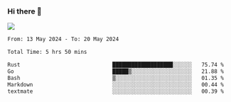 ### Hi there 👋️

![](https://komarev.com/ghpvc/?username=Loner1024)

<!--START_SECTION:waka-->

```txt
From: 13 May 2024 - To: 20 May 2024

Total Time: 5 hrs 50 mins

Rust                             ███████████████████░░░░░░   75.74 %
Go                               █████▒░░░░░░░░░░░░░░░░░░░   21.88 %
Bash                             ▒░░░░░░░░░░░░░░░░░░░░░░░░   01.35 %
Markdown                         ░░░░░░░░░░░░░░░░░░░░░░░░░   00.44 %
textmate                         ░░░░░░░░░░░░░░░░░░░░░░░░░   00.39 %
```

<!--END_SECTION:waka-->



